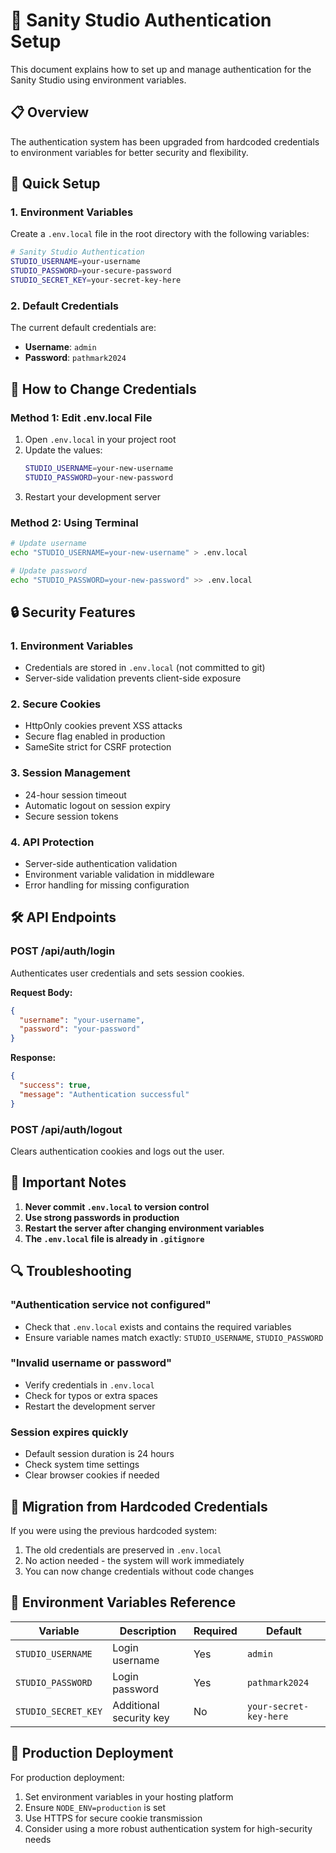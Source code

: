 # 🔐 Sanity Studio Authentication Setup

This document explains how to set up and manage authentication for the Sanity Studio using environment variables.

## 📋 Overview

The authentication system has been upgraded from hardcoded credentials to environment variables for better security and flexibility.

## 🚀 Quick Setup

### 1. Environment Variables

Create a `.env.local` file in the root directory with the following variables:

```bash
# Sanity Studio Authentication
STUDIO_USERNAME=your-username
STUDIO_PASSWORD=your-secure-password
STUDIO_SECRET_KEY=your-secret-key-here
```

### 2. Default Credentials

The current default credentials are:
- **Username**: `admin`
- **Password**: `pathmark2024`

## 🔧 How to Change Credentials

### Method 1: Edit .env.local File

1. Open `.env.local` in your project root
2. Update the values:
   ```bash
   STUDIO_USERNAME=your-new-username
   STUDIO_PASSWORD=your-new-password
   ```
3. Restart your development server

### Method 2: Using Terminal

```bash
# Update username
echo "STUDIO_USERNAME=your-new-username" > .env.local

# Update password
echo "STUDIO_PASSWORD=your-new-password" >> .env.local
```

## 🔒 Security Features

### 1. Environment Variables
- Credentials are stored in `.env.local` (not committed to git)
- Server-side validation prevents client-side exposure

### 2. Secure Cookies
- HttpOnly cookies prevent XSS attacks
- Secure flag enabled in production
- SameSite strict for CSRF protection

### 3. Session Management
- 24-hour session timeout
- Automatic logout on session expiry
- Secure session tokens

### 4. API Protection
- Server-side authentication validation
- Environment variable validation in middleware
- Error handling for missing configuration

## 🛠️ API Endpoints

### POST /api/auth/login
Authenticates user credentials and sets session cookies.

**Request Body:**
```json
{
  "username": "your-username",
  "password": "your-password"
}
```

**Response:**
```json
{
  "success": true,
  "message": "Authentication successful"
}
```

### POST /api/auth/logout
Clears authentication cookies and logs out the user.

## 🚨 Important Notes

1. **Never commit `.env.local` to version control**
2. **Use strong passwords in production**
3. **Restart the server after changing environment variables**
4. **The `.env.local` file is already in `.gitignore`**

## 🔍 Troubleshooting

### "Authentication service not configured"
- Check that `.env.local` exists and contains the required variables
- Ensure variable names match exactly: `STUDIO_USERNAME`, `STUDIO_PASSWORD`

### "Invalid username or password"
- Verify credentials in `.env.local`
- Check for typos or extra spaces
- Restart the development server

### Session expires quickly
- Default session duration is 24 hours
- Check system time settings
- Clear browser cookies if needed

## 📝 Migration from Hardcoded Credentials

If you were using the previous hardcoded system:
1. The old credentials are preserved in `.env.local`
2. No action needed - the system will work immediately
3. You can now change credentials without code changes

## 🔄 Environment Variables Reference

| Variable | Description | Required | Default |
|----------|-------------|----------|---------|
| `STUDIO_USERNAME` | Login username | Yes | `admin` |
| `STUDIO_PASSWORD` | Login password | Yes | `pathmark2024` |
| `STUDIO_SECRET_KEY` | Additional security key | No | `your-secret-key-here` |

## 🚀 Production Deployment

For production deployment:
1. Set environment variables in your hosting platform
2. Ensure `NODE_ENV=production` is set
3. Use HTTPS for secure cookie transmission
4. Consider using a more robust authentication system for high-security needs
